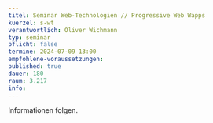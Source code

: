 ```yaml
---
titel: Seminar Web-Technologien // Progressive Web Wapps
kuerzel: s-wt
verantwortlich: Oliver Wichmann
typ: seminar
pflicht: false
termine: 2024-07-09 13:00
empfohlene-voraussetzungen: 
published: true
dauer: 180
raum: 3.217
info: 
---
```


Informationen folgen.
